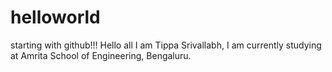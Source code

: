 # helloworld
starting with github!!!
Hello all I am Tippa Srivallabh, I am currently studying at Amrita School of Engineering, Bengaluru.
